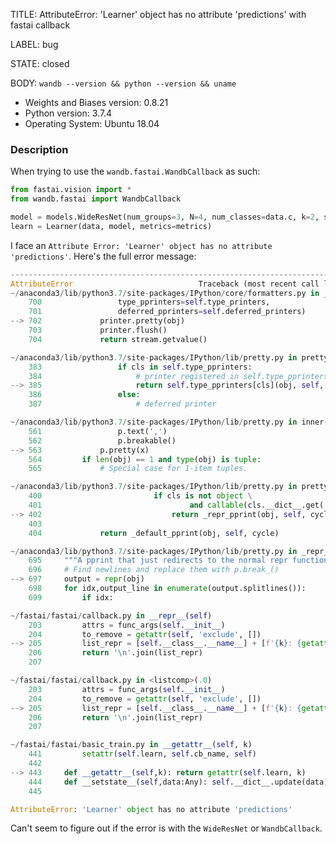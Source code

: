 TITLE:
AttributeError: 'Learner' object has no attribute 'predictions' with fastai callback

LABEL:
bug

STATE:
closed

BODY:
`wandb --version && python --version && uname`

* Weights and Biases version: 0.8.21
* Python version: 3.7.4
* Operating System: Ubuntu 18.04

### Description

When trying to use the `wandb.fastai.WandbCallback` as such:
```python
from fastai.vision import *
from wandb.fastai import WandbCallback

model = models.WideResNet(num_groups=3, N=4, num_classes=data.c, k=2, start_nf=32)
learn = Learner(data, model, metrics=metrics)
```

I face an `Attribute Error: 'Learner' object has no attribute 'predictions'`. Here's the full error message:
```python
---------------------------------------------------------------------------
AttributeError                            Traceback (most recent call last)
~/anaconda3/lib/python3.7/site-packages/IPython/core/formatters.py in __call__(self, obj)
    700                 type_pprinters=self.type_printers,
    701                 deferred_pprinters=self.deferred_printers)
--> 702             printer.pretty(obj)
    703             printer.flush()
    704             return stream.getvalue()

~/anaconda3/lib/python3.7/site-packages/IPython/lib/pretty.py in pretty(self, obj)
    383                 if cls in self.type_pprinters:
    384                     # printer registered in self.type_pprinters
--> 385                     return self.type_pprinters[cls](obj, self, cycle)
    386                 else:
    387                     # deferred printer

~/anaconda3/lib/python3.7/site-packages/IPython/lib/pretty.py in inner(obj, p, cycle)
    561                 p.text(',')
    562                 p.breakable()
--> 563             p.pretty(x)
    564         if len(obj) == 1 and type(obj) is tuple:
    565             # Special case for 1-item tuples.

~/anaconda3/lib/python3.7/site-packages/IPython/lib/pretty.py in pretty(self, obj)
    400                         if cls is not object \
    401                                 and callable(cls.__dict__.get('__repr__')):
--> 402                             return _repr_pprint(obj, self, cycle)
    403 
    404             return _default_pprint(obj, self, cycle)

~/anaconda3/lib/python3.7/site-packages/IPython/lib/pretty.py in _repr_pprint(obj, p, cycle)
    695     """A pprint that just redirects to the normal repr function."""
    696     # Find newlines and replace them with p.break_()
--> 697     output = repr(obj)
    698     for idx,output_line in enumerate(output.splitlines()):
    699         if idx:

~/fastai/fastai/callback.py in __repr__(self)
    203         attrs = func_args(self.__init__)
    204         to_remove = getattr(self, 'exclude', [])
--> 205         list_repr = [self.__class__.__name__] + [f'{k}: {getattr(self, k)}' for k in attrs if k != 'self' and k not in to_remove]
    206         return '\n'.join(list_repr)
    207 

~/fastai/fastai/callback.py in <listcomp>(.0)
    203         attrs = func_args(self.__init__)
    204         to_remove = getattr(self, 'exclude', [])
--> 205         list_repr = [self.__class__.__name__] + [f'{k}: {getattr(self, k)}' for k in attrs if k != 'self' and k not in to_remove]
    206         return '\n'.join(list_repr)
    207 

~/fastai/fastai/basic_train.py in __getattr__(self, k)
    441         setattr(self.learn, self.cb_name, self)
    442 
--> 443     def __getattr__(self,k): return getattr(self.learn, k)
    444     def __setstate__(self,data:Any): self.__dict__.update(data)
    445 

AttributeError: 'Learner' object has no attribute 'predictions'
```

Can't seem to figure out if the error is with the `WideResNet` or `WandbCallback`.

